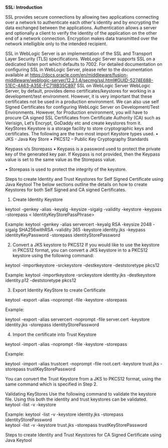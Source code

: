 **SSL: Introduction**

SSL provides secure connections by allowing two applications connecting over a network to authenticate each other's identity and by encrypting the data exchanged between the applications.
Authentication allows a server and optionally a client to verify the identity of the application on the other end of a network connection. Encryption makes data transmitted over the network intelligible only to the intended recipient.

SSL in WebLogic Server is an implementation of the SSL and Transport Layer Security (TLS) specifications. WebLogic Server supports SSL on a dedicated listen port which defaults to 7002.
For detailed documentation on configuring SSL in WebLogic Server, please refer to the documentation available at https://docs.oracle.com/en/middleware/fusion-middleware/weblogic-server/12.2.1.4/secmg/ssl.html#GUID-5274E688-51EC-4A63-A35E-FC718B35C897
SSL on WebLogic Server
WebLogic Server, by default, provides demo certificates/keystores for working in a development/test environment. However, it is very important that these certificates not be used in a production environment. 
We can also use self Signed Certificates for configuring WebLogic Server on Development/Test Environments. However, for Production environment, you will have to procure CA signed SSL Certificates from Certificate Authority (CA) such as Verisign, Let’s Encrypt, GoDaddy etc and create keystores from it.
KeyStores
Keystore is a storage facility to store cryptographic keys and certificates. The following are the two most import Keystore types used.
•	JKS  - Java Key Store
•	PKCS12 – Public Key Cryptography Standards 

Keypass v/s Storepass
•	Keypass is a password used to protect the private key of the generated key pair. If Keypass is not provided, then the Keypass value is set to the same value as the Storepass value.

•	Storepass is used to protect the integrity of the keystore.



Steps to create Identity and Trust Keystores for Self Signed Certificate using Java Keytool
The below sections outline the details on how to create Keystores for both Self Signed and CA signed Certificates.
1.	Create Identity Keystore

keytool -genkey -alias <privatekeyAlias> -keyalg <keyAlgorithm> -keysize <keysize> -sigalg <signatureAlgorithm> -validity <validityPeriodInDays> -keystore <keyStoreFileName> -keypass <keyPassPhrase> -storepass < IdentityKeyStorePassPhrase>

Example: 
keytool -genkey -alias servercert -keyalg RSA -keysize 2048 -sigalg SHA256withRSA -validity 365 -keystore identity.jks -keypass identityKeyPassword -storepass identityStorePassword


2.	Convert a JKS keystore to PKCS12
If you would like to use the keystore in PKCS12 format, you can convert a JKS keystore in to a PKCS12 keystore using the following command:

keytool -importkeystore -srckeystore <keystoreFileInJKSFormat> -destkeystore <keystoreFileInPKCS12Format> -deststoretype pkcs12

Example: 
keytool -importkeystore -srckeystore identity.jks -destkeystore identity.p12 -deststoretype pkcs12


3.	Export Identity KeyStore to create Certificate

keytool -export -alias <privateKeyAlias> -noprompt -file <certificateName> -keystore <IdentityKeyStoreFileName> -storepass <IdentityKeyStorePassPhrase>

Example:

keytool -export -alias servercert -noprompt -file server.cert -keystore identity.jks -storepass identityStorePassword


4.	Import the certificate into Trust Keystore

keytool -import -alias <trustStoreAlias> -noprompt -file <certificateName> -keystore <TrustKeyStoreFileName> -storepass <trustKeyStorePassPhrase>

Example:

keytool -import -alias trustcert -noprompt -file root.cert -keystore trust.jks -storepass trustKeyStorePassword

You can convert the Trust Keystore from a JKS to PKCS12 format, using the same command which is specified in Step 2.

Validating KeyStores
Use the following command to validate the keystore file. Using this both the identity and trust keystores can be validated.
keytool  -list -v -keystore <keystorefile> 

Example:
keytool -list -v -keystore identity.jks -storepass identityStorePassword  
keytool -list -v -keystore trust.jks -storepass trustKeyStorePassword   


Steps to create Identity and Trust Keystores for CA Signed Certificate using Java Keytool



